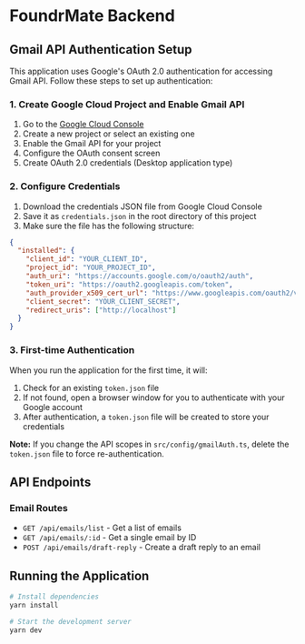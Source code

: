 # FoundrMate Backend

## Gmail API Authentication Setup

This application uses Google's OAuth 2.0 authentication for accessing Gmail API. Follow these steps to set up authentication:

### 1. Create Google Cloud Project and Enable Gmail API

1. Go to the [Google Cloud Console](https://console.cloud.google.com/)
2. Create a new project or select an existing one
3. Enable the Gmail API for your project
4. Configure the OAuth consent screen
5. Create OAuth 2.0 credentials (Desktop application type)

### 2. Configure Credentials

1. Download the credentials JSON file from Google Cloud Console
2. Save it as `credentials.json` in the root directory of this project
3. Make sure the file has the following structure:

```json
{
  "installed": {
    "client_id": "YOUR_CLIENT_ID",
    "project_id": "YOUR_PROJECT_ID",
    "auth_uri": "https://accounts.google.com/o/oauth2/auth",
    "token_uri": "https://oauth2.googleapis.com/token",
    "auth_provider_x509_cert_url": "https://www.googleapis.com/oauth2/v1/certs",
    "client_secret": "YOUR_CLIENT_SECRET",
    "redirect_uris": ["http://localhost"]
  }
}
```

### 3. First-time Authentication

When you run the application for the first time, it will:

1. Check for an existing `token.json` file
2. If not found, open a browser window for you to authenticate with your Google account
3. After authentication, a `token.json` file will be created to store your credentials

**Note:** If you change the API scopes in `src/config/gmailAuth.ts`, delete the `token.json` file to force re-authentication.

## API Endpoints

### Email Routes

- `GET /api/emails/list` - Get a list of emails
- `GET /api/emails/:id` - Get a single email by ID
- `POST /api/emails/draft-reply` - Create a draft reply to an email

## Running the Application

```bash
# Install dependencies
yarn install

# Start the development server
yarn dev
```
